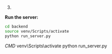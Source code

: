 3. 

**Run the server:**
   ```bash
   cd backend
   source venv/Scripts/activate
   python run_server.py
   ```
  *CMD*
   venv\Scripts\activate
   python run_server.py